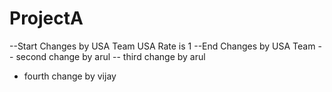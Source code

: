 # ProjectA
--Start Changes by USA Team
USA Rate is 1
--End Changes by USA Team
-- second change by arul
-- third change by arul
- fourth change by vijay
